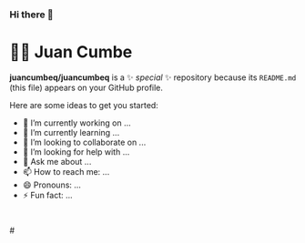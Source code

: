 ### Hi there 👋
# 🏋️‍♂️ Juan Cumbe


**juancumbeq/juancumbeq** is a ✨ _special_ ✨ repository because its `README.md` (this file) appears on your GitHub profile.

Here are some ideas to get you started:

- 🔭 I’m currently working on ...
- 🌱 I’m currently learning ...
- 👯 I’m looking to collaborate on ...
- 🤔 I’m looking for help with ...
- 💬 Ask me about ...
- 📫 How to reach me: ...
- 😄 Pronouns: ...
- ⚡ Fun fact: ...

#
<link rel="stylesheet" href="https://cdn.jsdelivr.net/gh/devicons/devicon@v2.15.1/devicon.min.css">
#
